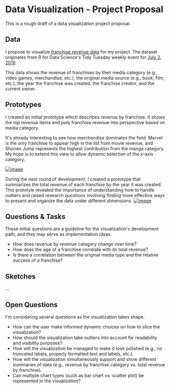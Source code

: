 # Data Visualization - Project Proposal
This is a rough draft of a data visualization project proposal.

## Data
I propose to visualize [franchise revenue data](https://gist.github.com/vwm/1598b47bed8c5ecdd18dea2fb52680f4/#file-readme-md) for my project.  The dataset originates from R for Data Science's Tidy Tuesday weekly event for [July 2, 2019](https://github.com/rfordatascience/tidytuesday/tree/master/data/2019/2019-07-02).

This data shows the revenue of franchises by their media category (e.g., video games, merchandise, etc.), the original media source (e.g., book, film, etc.), the year the franchise was created, the franchise creator, and the current owner.

## Prototypes
I created an initial prototype which describes revenue by franchise.  It shows the top revenue items and puts franchise revenue into perspective based on media category.

It's already interesting to see how merchandise dominates the field. Marvel is the only franchise to appear high in the list from movie revenue, and Shonen Jump represents the highest contribution from the manga category.  My hope is to extend this view to allow dynamic selection of the x-axis category.

[![image](https://user-images.githubusercontent.com/2779058/65630273-18306980-dfa3-11e9-933f-976104996302.png)](https://beta.vizhub.com/vwm/880af0e6afe24609b87ca5a18faa8a9e)

During the next round of development, I created a prototype that summarizes the total revenue of each franchise by the year it was created.  This prototyle revealed the importance of understanding how to handle outliers and raised research questions involving finding more effective ways to present and organize the data under different dimensions.
[![image](https://user-images.githubusercontent.com/2779058/65630754-ff748380-dfa3-11e9-87f7-fbff2ea2b53b.png)](https://beta.vizhub.com/vwm/e99d07afaf75445b8edb3788056b8644)

## Questions & Tasks
These initial questions are a guideline for the visualization's development path, and they may serve as implementation ideas.
* How does revenue by revenue category change over time?
* How does the age of a franchise correlate with its total revenue?
* Is there a correlation between the original media type and the relative success of a franchise?

## Sketches
...

## Open Questions
I'm considering several questions as the visualization takes shape.
* How can the user make informed dynamic choices on how to slice the visualization?
* How should the visualization take outliers into account for readability and visibility purposes?
* How will the visualization be managed to make it look polished (e.g., no truncated labels, properly formatted text and labels, etc.).
* How will the visualization simultaneously support and show different summaries of data (e.g., revenue by franchise category vs. total revenue by franchise).
* Can multiple chart types (such as bar chart vs. scatter plot) be represented in the visualization?
